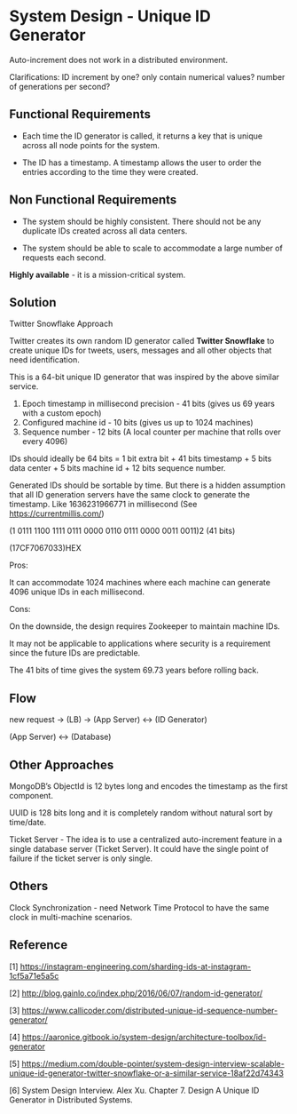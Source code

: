 # System Design - Unique ID Generator

Auto-increment does not work in a distributed environment.

Clarifications: ID increment by one? only contain numerical values? number of generations per second?

## Functional Requirements

* Each time the ID generator is called, it returns a key that is unique across all node points for the system.

* The ID has a timestamp. A timestamp allows the user to order the entries according to the time they were created.

## Non Functional Requirements

* The system should be highly consistent. There should not be any duplicate IDs created across all data centers.

* The system should be able to scale to accommodate a large number of requests each second.

**Highly available** - it is a mission-critical system.

## Solution

Twitter Snowflake Approach

Twitter creates its own random ID generator called **Twitter Snowflake** to create unique IDs for tweets, users, messages and all other objects that need identification.

This is a 64-bit unique ID generator that was inspired by the above similar service.

1. Epoch timestamp in millisecond precision - 41 bits (gives us 69 years with a custom epoch)
2. Configured machine id - 10 bits (gives us up to 1024 machines)
3. Sequence number - 12 bits (A local counter per machine that rolls over every 4096)

IDs should ideally be 64 bits = 1 bit extra bit + 41 bits timestamp + 5 bits data center + 5 bits machine id + 12 bits sequence number.

Generated IDs should be sortable by time. But there is a hidden assumption that all ID generation servers have the same clock to generate the timestamp. Like 1636231966771 in millisecond (See https://currentmillis.com/)

(1 0111 1100 1111 0111 0000 0110 0111 0000 0011 0011)2 (41 bits)

(17CF7067033)HEX

Pros:

It can accommodate 1024 machines where each machine can generate 4096 unique IDs in each millisecond.

Cons:

On the downside, the design requires Zookeeper to maintain machine IDs.

It may not be applicable to applications where security is a requirement since the future IDs are predictable.

The 41 bits of time gives the system 69.73 years before rolling back.

## Flow

new request -> (LB) -> (App Server) <-> (ID Generator)

(App Server) <-> (Database)

## Other Approaches

MongoDB’s ObjectId is 12 bytes long and encodes the timestamp as the first component.

UUID is 128 bits long and it is completely random without natural sort by time/date.

Ticket Server - The idea is to use a centralized auto-increment feature in a single database server (Ticket Server). It could have the single point of failure if the ticket server is only single.

## Others

Clock Synchronization - need Network Time Protocol to have the same clock in multi-machine scenarios.

## Reference

[1] <https://instagram-engineering.com/sharding-ids-at-instagram-1cf5a71e5a5c>

[2] <http://blog.gainlo.co/index.php/2016/06/07/random-id-generator/>

[3] <https://www.callicoder.com/distributed-unique-id-sequence-number-generator/>

[4] <https://aaronice.gitbook.io/system-design/architecture-toolbox/id-generator>

[5] <https://medium.com/double-pointer/system-design-interview-scalable-unique-id-generator-twitter-snowflake-or-a-similar-service-18af22d74343>

[6] System Design Interview. Alex Xu. Chapter 7. Design A Unique ID Generator in Distributed Systems.
